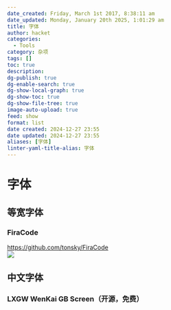 ```yaml
---
date_created: Friday, March 1st 2017, 8:38:11 am
date_updated: Monday, January 20th 2025, 1:01:29 am
title: 字体
author: hacket
categories:
  - Tools
category: 杂项
tags: []
toc: true
description: 
dg-publish: true
dg-enable-search: true
dg-show-local-graph: true
dg-show-toc: true
dg-show-file-tree: true
image-auto-upload: true
feed: show
format: list
date created: 2024-12-27 23:55
date updated: 2024-12-27 23:55
aliases: [字体]
linter-yaml-title-alias: 字体
---
```


# 字体

## 等宽字体

### FiraCode

<https://github.com/tonsky/FiraCode><br>![](https://camo.githubusercontent.com/3a8948f34284f378ead7af5846aa432035c687ad/687474703a2f2f732e746f6e736b792e6d652f696d67732f666972615f636f64655f6c6f676f2e737667#id=M6jrm&originHeight=503&originWidth=888&originalType=binary&ratio=1&rotation=0&showTitle=false&status=done&style=none&title=)

## 中文字体

### LXGW WenKai GB Screen（开源，免费）
